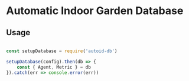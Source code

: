 # Automatic Indoor Garden Database

## Usage

``` js

const setupDatabase = require('autoid-db')

setupDatabase(config).then(db => {
    const { Agent, Metric } = db
}).catch(err => console.error(err))

```